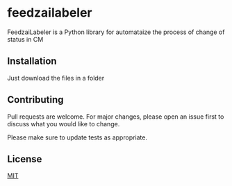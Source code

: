 # feedzailabeler

FeedzaiLabeler is a Python library for automataize the process of change of status in CM

## Installation

Just download the files in a folder


## Contributing
Pull requests are welcome. For major changes, please open an issue first to discuss what you would like to change.

Please make sure to update tests as appropriate.

## License
[MIT](https://choosealicense.com/licenses/mit/)

